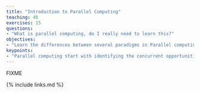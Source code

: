 ```yaml
---
title: "Introduction to Parallel Computing"
teaching: 45
exercises: 15
questions:
- "What is parallel computing, do I really need to learn this?"
objectives:
- "Learn the differences between several paradigms in Parallel computing and get a first exposure on how programming works with them."
keypoints:
- "Parallel computing start with identifying the concurrent opportunities of a given problem and decide the best paradigm to exploit the concurrency with the minimal programming effort."
---
```

FIXME

{% include links.md %}

